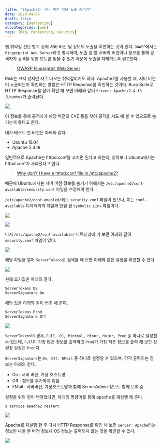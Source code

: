 ```yaml
---
title: "[Apache2] 서버 버전 정보 노출 숨기기"
date: 2020-04-05
draft: false
category: [pentesting]
subcategories: [web]
tags: [Web, Pentesting, Security]
---
```


웹 취약점 진단 항목 중에 서버 버전 및 정보의 노출을 확인하는 것이 있다.
`OWASP`에서는 `Fingerprint Web Server`라고 명시하며, 노출 된 웹 서버의 버전이나 정보를 통해 공격자가 공격을 위한 힌트를 얻을 수 있기 때문에 노출을 자제하도록 권고한다.  

<!--more-->

> [OWASP Fingerprint Web Server](https://github.com/OWASP/wstg/blob/master/document/4-Web_Application_Security_Testing/01-Information_Gathering/02-Fingerprint_Web_Server.md)  

Risk는 크지 않지만 자주 나오는 취약점이기도 하다.
Apache2를 사용할 때, 서버 버전이 노출되는지 확인하는 방법은 HTTP Response를 확인하는 것이다.
Burp Suite로 HTTP Response를 잡아 확인 해 보면 아래와 같이 `Server: Apache/2.4.18 (Ubuntu)`가 출력된다.  

![](/images/pen-testing/web/apache_hiding_version/apache_info_01.png)  

이 정보를 통해 공격자가 해당 버전의 CVE 등을 찾아 공격을 시도 해 볼 수 있으므로 숨기는게 좋다고 한다.  

내가 테스트 한 버전은 아래와 같다.  

* Ubuntu 16.04
* Apache 2.4.18

일반적으로 Apache는 httpd.conf를 고치면 된다고 하는데, 찾아보니 Ubuntu에서는 httpd.conf가 사라졌다고 한다.  

> [Why don't I have a httpd.conf file in /etc/apache2?](https://unix.stackexchange.com/questions/215157/why-dont-i-have-a-httpd-conf-file-in-etc-apache2)  

때문에 Ubuntu에서는 서버 버전 정보를 숨기기 위해서는 `/etc/apache2/conf-available/security.conf` 파일을 수정해야 한다.  

`/etc/apache2/conf-enabled/`에도 `security.conf` 파일이 있으나, 이는 `conf-available` 디렉터리의 파일과 연결 된 `Symbolic Link` 파일이다.  

![](/images/pen-testing/web/apache_hiding_version/apache_info_02.png)  

![](/images/pen-testing/web/apache_hiding_version/apache_info_03.png)  

다시 `/etc/apache2/conf-available/` 디렉터리에 가 보면 아래와 같이 `security.conf` 파일이 있다.  

![](/images/pen-testing/web/apache_hiding_version/apache_info_04.png)  

해당 파일을 열어 `ServerTokens`로 검색을 해 보면 아래와 같은 설정을 확인할 수 있다.  

![](/images/pen-testing/web/apache_hiding_version/apache_info_05.png)  

원래 초기값은 아래와 같다.  

```sh
ServerTokens OS
ServerSignature On
```

해당 값을 아래와 같이 변경 해 준다.  

```sh
ServerTokens Prod
ServerSignature Off
```

![](/images/pen-testing/web/apache_hiding_version/apache_info_06.png)  

`ServerTokens`의 경우, `Full, OS, Minimal, Minor, Major, Prod` 중 하나로 설정할 수 있는데, `Full`이 가장 많은 정보를 출력하고 `Prod`가 가장 적은 정보를 출력 해 보안 상 권장 설정은 `Prod`다.  

`ServerSignature`는 `On, Off, EMail` 중 하나로 설정할 수 있으며, 각각 출력하는 정보는 아래와 같다.  

* On : 서버 버전, 가상 호스트명
* Off : 정보를 추가하지 않음
* EMail : 서버버전, 가상호스트명과 함께 ServerAdmin 정보도 함께 보여 줌  

설정을 위와 같이 변경했다면, 아래의 명령어를 통해 apache를 재실행 해 준다.  

```sh
$ service apache2 restart
```

![](/images/pen-testing/web/apache_hiding_version/apache_info_07.png)  

Apache를 재실행 한 후 다시 HTTP Response를 확인 해 보면 `Server: Apache`라는 정보만 나올 뿐 버전 정보나 OS 정보는 출력되지 않는 것을 확인할 수 있다.  

![](/images/pen-testing/web/apache_hiding_version/apache_info_08.png)  
